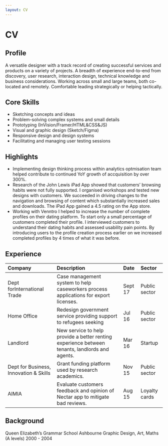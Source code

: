 ```yaml
---
layout: CV
---
```


# CV

<Section class="bt">

## Profile

A versatile designer with a track record of creating successful services and products on a variety of projects.  A breadth of experience end-to-end from discovery, user research, interaction design, technical knowledge and business considerations. Working across small and large teams, both co-located and remotely. Comfortable leading strategically or helping tactically.


## Core Skills

- Sketching concepts and ideas
- Problem-solving complex systems and small details
- Prototyping (InVision/Framer/HTML&CSS&JS)
- Visual and graphic design (Sketch/Figma)
- Responsive design and design systems
- Facilitating and managing user testing sessions


## Highlights

- Implementing design thinking process within analytics optmisation team helped contribute to continued YoY growth of accquisition by over 300%.
- Research of the John Lewis iPad App showed that customers’ browsing habits were not fully supported. I organised workshops and tested new designs with customers. We succeeded in driving changes to the navigation and browsing of content which substantially increased sales and downloads. The iPad App gained a 4.5 rating on the App store.
- Working with Venntro I helped to increase the number of complete profiles on their dating platform. To start only a small percentage of customers completed their profile. I interviewed customers to understand their dating habits and assessed usability pain points. By introducing users to the profile creation process earlier on we increased completed profiles by 4 times of what it was before.


## Experience
| Company                                | Description                                                                                    | Date     | Sector        |
| :------------------------------------- | :--------------------------------------------------------------------------------------------- | :------- | :------------ |
| Dept forInternational Trade            | Case management system to help caseworkers process applications for export licenses.           | Sept  17 | Public sector |
| Home Office                            | Redesign government service providing support to refugees seeking                              | Jul 16   | Public sector |
| Landlord                               | New service to help provide a better renting experience between tenants, landlords and agents. | Mar 16   | Startup       |
| Dept for Business, Innovation & Skills | Grant funding platform used by research academics.                                             | Nov 15   | Public sector |
| AIMIA                                  | Evaluate customers feedback and opinion of Nectar app to mitigate bad reviews.                 | Aug 15   | Loyalty cards |


## Background

Queen Elizabeth’s Grammar School Ashbourne
Graphic Design, Art, Maths (A levels)
2000 - 2004

</Section>